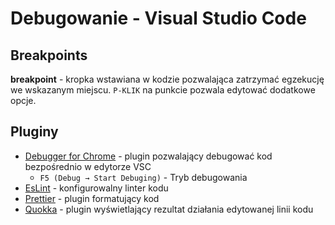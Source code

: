 # Debugowanie - Visual Studio Code

## Breakpoints

**breakpoint** - kropka wstawiana w kodzie pozwalająca zatrzymać egzekucję we wskazanym miejscu. `P-KLIK` na punkcie pozwala edytować dodatkowe opcje.

## Pluginy

- [Debugger for Chrome](https://marketplace.visualstudio.com/items?itemName=msjsdiag.debugger-for-chrome) - plugin pozwalający debugować kod bezpośrednio w edytorze VSC
  - `F5 (Debug → Start Debuging)` - Tryb debugowania
- [EsLint](https://eslint.org/) - konfigurowalny linter kodu
- [Prettier](https://prettier.io/) - plugin formatujący kod
- [Quokka](https://marketplace.visualstudio.com/items?itemName=WallabyJs.quokka-vscode) - plugin wyświetlający rezultat działania edytowanej linii kodu
